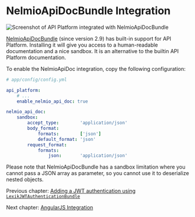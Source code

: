 # NelmioApiDocBundle Integration

![Screenshot of API Platform integrated with NelmioApiDocBundle](images/NelmioApiDocBundle.png)

[NelmioApiDocBundle](https://github.com/nelmio/NelmioApiDocBundle) (since version 2.9) has built-in support for API Platform.
Installing it will give you access to a human-readable documentation and a nice sandbox. It is an alternative to the builtin
API Platform documentation.

To enable the NelmioApiDoc integration, copy the following configuration:

```yaml
# app/config/config.yml

api_platform:
    # ...
    enable_nelmio_api_doc: true

nelmio_api_doc:
    sandbox:
        accept_type:        'application/json'
        body_format:
            formats:        ['json']
            default_format: 'json'
        request_format:
            formats:
                json:       'application/json'
```

Please note that NelmioApiDocBundle has a sandbox limitation where you cannot pass a JSON array as parameter, so you cannot
use it to deserialize nested objects.

Previous chapter: [Adding a JWT authentication using `LexikJWTAuthenticationBundle`](jwt.md)

Next chapter: [AngularJS Integration](angularjs-integration.md)
